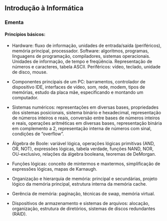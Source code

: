 ## Introdução à Informática

### Ementa

#### Princípios básicos:

- Hardware: fluxo de informação, unidades de entrada/saída (periféricos), memória principal, processador. Software: algoritmos, programas, linguagens de programação, compiladores, sistemas operacionais. Unidades de informação, de tempo e freqüência. Representação de números e caracteres, tabela ASCII. Periféricos: vídeo, teclado, unidade de disco, mouse.

- Componentes principais de um PC: barramentos, controlador de dispositivo IDE, interfaces de vídeo, som, rede, modem, tipos de memórias, estudo da placa mãe, especificando e montando um computador.

- Sistemas numéricos: representações em diversas bases, propriedades dos sistemas posicionais, sistema binário e hexadecimal, representação de números inteiros e reais, conversão entre bases de números inteiros e reais, operações aritméticas em diversas bases, representação binária em complemento a 2, representação interna de números com sinal, condições de “overflow”.

- Álgebra de Boole: variável lógica, operações lógicas primitivas (AND, OR, NOT), expressões lógicas, tabela verdade, funções NAND, NOR, OU-exclusivo, relações da álgebra booleana, teoremas de DeMorgan.

- Funções lógicas: conceito de mintermos e maxtermos, simplificação de expressões lógicas, mapas de Karnaugh.

- Organização e hierarquia de memória: principal e secundárias, projeto lógico da memória principal, estrutura interna da memória cache.

- Gerência de memória: paginação, técnicas de swap, memória virtual.

- Dispositivos de armazenamento e sistemas de arquivos: alocação, organização, estrutura de diretórios, sistemas de discos redundantes (RAID).
